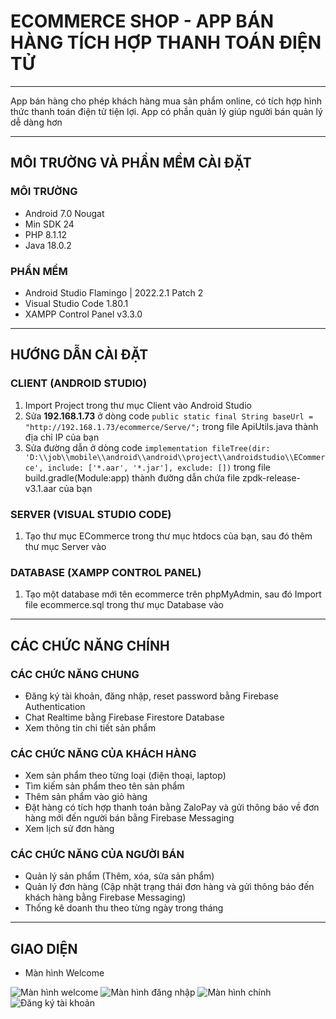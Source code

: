 # ECOMMERCE SHOP - APP BÁN HÀNG TÍCH HỢP THANH TOÁN ĐIỆN TỬ
***
App bán hàng cho phép khách hàng mua sản phẩm online, có tích hợp hình thức thanh toán điện tử tiện lợi. App có phần quản lý giúp người bán quản lý dễ dàng hơn
***
## MÔI TRƯỜNG VÀ PHẦN MỀM CÀI ĐẶT
### MÔI TRƯỜNG
- Android 7.0 Nougat
- Min SDK 24
- PHP 8.1.12
- Java 18.0.2
### PHẦN MỀM
- Android Studio Flamingo | 2022.2.1 Patch 2
- Visual Studio Code 1.80.1
- XAMPP Control Panel v3.3.0
***
## HƯỚNG DẪN CÀI ĐẶT
### CLIENT (ANDROID STUDIO)
1) Import Project trong thư mục Client vào Android Studio
2) Sửa **192.168.1.73** ở dòng code ```public static final String baseUrl = "http://192.168.1.73/ecommerce/Serve/";``` trong file ApiUtils.java thành địa chỉ IP của bạn
3) Sửa đường dẫn ở dòng code ```implementation fileTree(dir: 'D:\\job\\mobile\\android\\android\\project\\androidstudio\\ECommerce', include: ['*.aar', '*.jar'], exclude: [])``` trong file build.gradle(Module:app) thành đường dẫn chứa file zpdk-release-v3.1.aar của bạn
### SERVER (VISUAL STUDIO CODE)
1) Tạo thư mục ECommerce trong thư mục htdocs của bạn, sau đó thêm thư mục Server vào 
### DATABASE (XAMPP CONTROL PANEL)
1) Tạo một database mới tên ecommerce trên phpMyAdmin, sau đó Import file ecommerce.sql trong thư mục Database vào
***
## CÁC CHỨC NĂNG CHÍNH
### CÁC CHỨC NĂNG CHUNG
* Đăng ký tài khoản, đăng nhập, reset password bằng Firebase Authentication
* Chat Realtime bằng Firebase Firestore Database
* Xem thông tin chi tiết sản phẩm
### CÁC CHỨC NĂNG CỦA KHÁCH HÀNG
* Xem sản phẩm theo từng loại (điện thoại, laptop)
* Tìm kiếm sản phẩm theo tên sản phẩm
* Thêm sản phẩm vào giỏ hàng
* Đặt hàng có tích hợp thanh toán bằng ZaloPay và gửi thông báo về đơn hàng mới đến người bán bằng Firebase Messaging
* Xem lịch sử đơn hàng
### CÁC CHỨC NĂNG CỦA NGƯỜI BÁN
* Quản lý sản phẩm (Thêm, xóa, sửa sản phẩm)
* Quản lý đơn hàng (Cập nhật trạng thái đơn hàng và gửi thông báo đến khách hàng bằng Firebase Messaging)
* Thống kê doanh thu theo từng ngày trong tháng
***
## GIAO DIỆN
* Màn hình Welcome

![Màn hình welcome](https://github.com/HoangLinhSama/ECommerceShop/blob/master/Image/welcome.png) 
![Màn hình đăng nhập](https://github.com/HoangLinhSama/ECommerceShop/blob/master/Image/dang_nhap.png) 
![Màn hình chính](https://github.com/HoangLinhSama/ECommerceShop/blob/master/Image/man_hinh_chinh_user.png) 
![Đăng ký tài khoản](https://github.com/HoangLinhSama/ECommerceShop/blob/master/Image/dang_ky.png)


